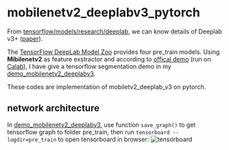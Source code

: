# mobilenetv2_deeplabv3_pytorch
From [tensorflow/models/research/deeplab](https://github.com/tensorflow/models/tree/master/research/deeplab), we can know details of Deeplab v3+ ([paper](https://arxiv.org/abs/1802.02611)).


The [TensorFlow DeepLab Model Zoo](https://github.com/tensorflow/models/blob/master/research/deeplab/g3doc/model_zoo.md) provides four pre_train models. Using **Mibilenetv2** as feature exstractor and according to [offical demo](https://colab.sandbox.google.com/github/tensorflow/models/blob/master/research/deeplab/deeplab_demo.ipynb) (run on [Calab](https://colab.research.google.com/notebooks/welcome.ipynb)), I have give a tensorflow segmentation demo in my [demo_mobilenetv2_deeplabv3](https://github.com/lizhengwei1992/demo_mobilenetv2_deeplabv3).


These codes are implementation of mobiletv2_deeplab_v3 on pytorch.

## network architecture
In [demo_mobilenetv2_deeplabv3](https://github.com/lizhengwei1992/demo_mobilenetv2_deeplabv3), use function ```save_graph()```
to get tensorflow graph to folder pre_train, then run ```tensorboard --logdir=pre_train``` to open tensorboard in browser:
![tensorboard](https://github.com/lizhengwei1992/mobilenetv2_deeplabv3_pytorch/raw/master/images/tensorboard.png)
      

